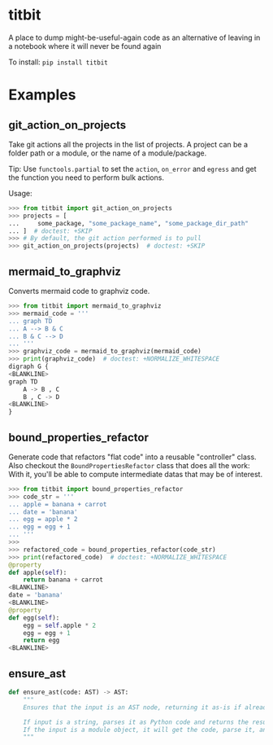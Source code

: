 # titbit

A place to dump might-be-useful-again code as an alternative of leaving in a notebook where it will never be found again

To install:	```pip install titbit```


# Examples


## git_action_on_projects

Take git actions all the projects in the list of projects.
A project can be a folder path or a module, or the name of a module/package.

Tip: Use `functools.partial` to set the `action`, `on_error` and `egress` and get 
the function you need to perform bulk actions.

Usage:

```python
>>> from titbit import git_action_on_projects
>>> projects = [
...     some_package, "some_package_name", "some_package_dir_path"
... ]  # doctest: +SKIP
>>> # By default, the git action performed is to pull
>>> git_action_on_projects(projects)  # doctest: +SKIP
```

## mermaid_to_graphviz

Converts mermaid code to graphviz code.
    
```python
>>> from titbit import mermaid_to_graphviz
>>> mermaid_code = '''
... graph TD
... A --> B & C
... B & C --> D
... '''
>>> graphviz_code = mermaid_to_graphviz(mermaid_code)
>>> print(graphviz_code)  # doctest: +NORMALIZE_WHITESPACE
digraph G {
<BLANKLINE>
graph TD
    A -> B , C
    B , C -> D
<BLANKLINE>
}
```
## bound_properties_refactor

Generate code that refactors "flat code" into a reusable "controller" class.
Also checkout the `BoundPropertiesRefactor` class that does all the work: 
With it, you'll be able to compute intermediate datas that may be of interest.

```python
>>> from titbit import bound_properties_refactor
>>> code_str = '''
... apple = banana + carrot
... date = 'banana'
... egg = apple * 2
... egg = egg + 1
... '''
>>>
>>> refactored_code = bound_properties_refactor(code_str)
>>> print(refactored_code)  # doctest: +NORMALIZE_WHITESPACE
@property
def apple(self):
    return banana + carrot
<BLANKLINE>
date = 'banana'
<BLANKLINE>
@property
def egg(self):
    egg = self.apple * 2
    egg = egg + 1
    return egg
<BLANKLINE>
```

## ensure_ast

```python
def ensure_ast(code: AST) -> AST:
    """
    Ensures that the input is an AST node, returning it as-is if already an AST.

    If input is a string, parses it as Python code and returns the resulting AST.
    If the input is a module object, it will get the code, parse it, and return an AST.
    """
```